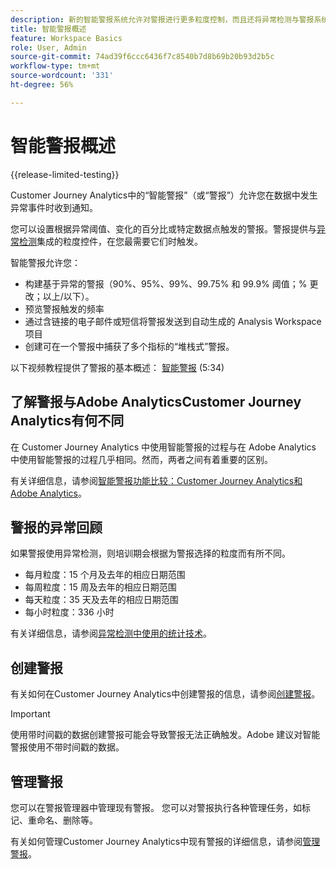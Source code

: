```yaml
---
description: 新的智能警报系统允许对警报进行更多粒度控制，而且还将异常检测与警报系统集成在一起。
title: 智能警报概述
feature: Workspace Basics
role: User, Admin
source-git-commit: 74ad39f6ccc6436f7c8540b7d8b69b20b93d2b5c
workflow-type: tm+mt
source-wordcount: '331'
ht-degree: 56%

---
```


# 智能警报概述

{{release-limited-testing}}

Customer Journey Analytics中的“智能警报”（或“警报”）允许您在数据中发生异常事件时收到通知。

您可以设置根据异常阈值、变化的百分比或特定数据点触发的警报。警报提供与[异常检测](/help/analysis-workspace/c-anomaly-detection/anomaly-detection.md)集成的粒度控件，在您最需要它们时触发。

智能警报允许您：

* 构建基于异常的警报（90%、95%、99%、99.75% 和 99.9% 阈值；% 更改；以上/以下）。
* 预览警报触发的频率
* 通过含链接的电子邮件或短信将警报发送到自动生成的 Analysis Workspace 项目
* 创建可在一个警报中捕获了多个指标的“堆栈式”警报。

以下视频教程提供了警报的基本概述： [智能警报](https://experienceleague.adobe.com/docs/analytics-learn/tutorials/data-science/intelligent-alerts.html?lang=zh-Hans) (5:34)

## 了解警报与Adobe AnalyticsCustomer Journey Analytics有何不同

在 Customer Journey Analytics 中使用智能警报的过程与在 Adobe Analytics 中使用智能警报的过程几乎相同。然而，两者之间有着重要的区别。

有关详细信息，请参阅[智能警报功能比较：Customer Journey Analytics和Adobe Analytics](/help/analysis-workspace/c-intelligent-alerts/alerts-feature-comparison.md)。

## 警报的异常回顾

如果警报使用异常检测，则培训期会根据为警报选择的粒度而有所不同。

* 每月粒度：15 个月及去年的相应日期范围
* 每周粒度：15 周及去年的相应日期范围
* 每天粒度：35 天及去年的相应日期范围
* 每小时粒度：336 小时

有关详细信息，请参阅[异常检测中使用的统计技术](/help/analysis-workspace/c-anomaly-detection/statistics-anomaly-detection.md)。

## 创建警报

有关如何在Customer Journey Analytics中创建警报的信息，请参阅[创建警报](/help/analysis-workspace/c-intelligent-alerts/alert-builder.md)。

>[!IMPORTANT]
>
>使用带时间戳的数据创建警报可能会导致警报无法正确触发。Adobe 建议对智能警报使用不带时间戳的数据。

## 管理警报

您可以在警报管理器中管理现有警报。 您可以对警报执行各种管理任务，如标记、重命名、删除等。

有关如何管理Customer Journey Analytics中现有警报的详细信息，请参阅[管理警报](/help/analysis-workspace/c-intelligent-alerts/alert-manager.md)。

